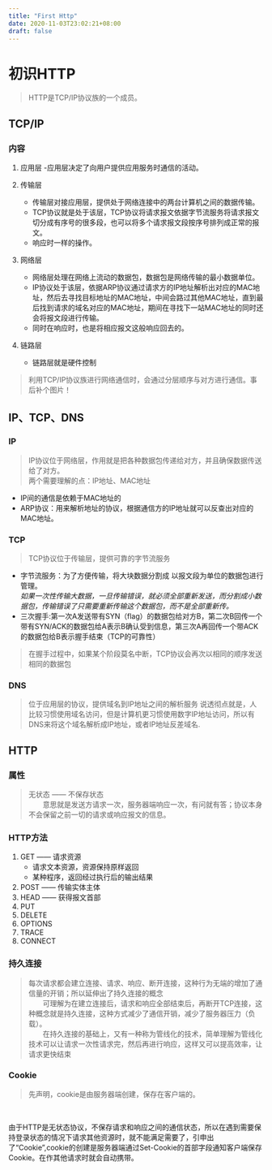 ```yaml
---
title: "First Http"
date: 2020-11-03T23:02:21+08:00
draft: false
---
```

# 初识HTTP

> HTTP是TCP/IP协议族的一个成员。

## TCP/IP

### 内容

1. 应用层
    -应用层决定了向用户提供应用服务时通信的活动。
2. 传输层  

    - 传输层对接应用层，提供处于网络连接中的两台计算机之间的数据传输。  
    - TCP协议就是处于该层，TCP协议将请求报文依据字节流服务将请求报文切分成有序号的很多段，也可以将多个请求报文段按序号排列成正常的报文。  
    - 响应时一样的操作。
3. 网络层  

    - 网络层处理在网络上流动的数据包，数据包是网络传输的最小数据单位。  
    - IP协议处于该层，依据ARP协议通过请求方的IP地址解析出对应的MAC地址，然后去寻找目标地址的MAC地址，中间会路过其他MAC地址，直到最后找到请求的域名对应的MAC地址，期间在寻找下一站MAC地址的同时还会将报文段进行传输。  
    - 同时在响应时，也是将相应报文这般响应回去的。
4. 链路层
    - 链路层就是硬件控制

> 利用TCP/IP协议族进行网络通信时，会通过分层顺序与对方进行通信。事后补个图片！

## IP、TCP、DNS

### IP

> IP协议位于网络层，作用就是把各种数据包传递给对方，并且确保数据传送给了对方。  
两个需要理解的点：IP地址、MAC地址  

- IP间的通信是依赖于MAC地址的
- ARP协议：用来解析地址的协议，根据通信方的IP地址就可以反查出对应的MAC地址。

### TCP

> TCP协议位于传输层，提供可靠的字节流服务  

- 字节流服务：为了方便传输，将大块数据分割成 以报文段为单位的数据包进行管理。  
    _如果一次性传输大数据，一旦传输错误，就必须全部重新发送，而分割成小数据包，传输错误了只需要重新传输这个数据包，而不是全部重新传。_  
- 三次握手:第一次A发送带有SYN（flag）的数据包给对方B，第二次B回传一个带有SYN/ACK的数据包给A表示B确认受到信息，第三次A再回传一个带ACK的数据包给B表示握手结束（TCP的可靠性）  

> 在握手过程中，如果某个阶段莫名中断，TCP协议会再次以相同的顺序发送相同的数据包

### DNS

> 位于应用层的协议，提供域名到IP地址之间的解析服务
说透彻点就是，人比较习惯使用域名访问，但是计算机更习惯使用数字IP地址访问，所以有DNS来将这个域名解析成IP地址，或者IP地址反差域名.

## HTTP

### 属性

> 无状态 —— 不保存状态  
&ensp;&ensp;&ensp;&ensp;意思就是发送方请求一次，服务器端响应一次，有问就有答；协议本身不会保留之前一切的请求或响应报文的信息。

### HTTP方法

1. GET  —— 请求资源
    - 请求文本资源，资源保持原样返回
    - 某种程序，返回经过执行后的输出结果
2. POST —— 传输实体主体
3. HEAD —— 获得报文首部
4. PUT
5. DELETE
6. OPTIONS
7. TRACE
8. CONNECT

### 持久连接

> 每次请求都会建立连接、请求、响应、断开连接，这种行为无端的增加了通信量的开销；所以延伸出了持久连接的概念  
&ensp;&ensp;&ensp;&ensp;可理解为在建立连接后，请求和响应全部结束后，再断开TCP连接，这种概念就是持久连接，这种方式减少了通信开销，减少了服务器压力（负载）。  
&ensp;&ensp;&ensp;&ensp;在持久连接的基础上，又有一种称为管线化的技术，简单理解为管线化技术可以让请求一次性请求完，然后再进行响应，这样又可以提高效率，让请求更快结束

### Cookie

>先声明，cookie是由服务器端创建，保存在客户端的。  

<br>

由于HTTP是无状态协议，不保存请求和响应之间的通信状态，所以在遇到需要保持登录状态的情况下请求其他资源时，就不能满足需要了，引申出了“Cookie”,cookie的创建是服务器端通过Set-Cookie的首部字段通知客户端保存Cookie。在作其他请求时就会自动携带。

